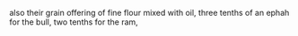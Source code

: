 also their grain offering of fine flour mixed with oil, three tenths of an ephah for the bull, two tenths for the ram,
